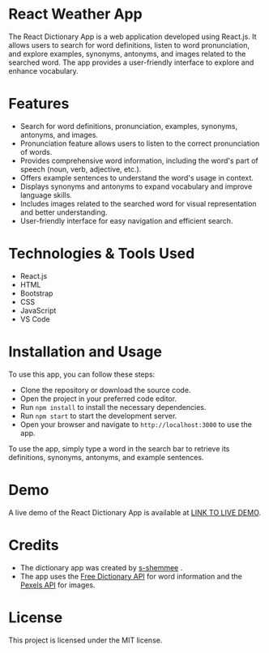 # React Weather App
The React Dictionary App is a web application developed using React.js. It allows users to search for word definitions, listen to word pronunciation, and explore examples, synonyms, antonyms, and images related to the searched word. The app provides a user-friendly interface to explore and enhance vocabulary.

# Features
- Search for word definitions, pronunciation, examples, synonyms, antonyms, and images.
- Pronunciation feature allows users to listen to the correct pronunciation of words.
- Provides comprehensive word information, including the word's part of speech (noun, verb, adjective, etc.).
- Offers example sentences to understand the word's usage in context.
- Displays synonyms and antonyms to expand vocabulary and improve language skills.
- Includes images related to the searched word for visual representation and better understanding.
- User-friendly interface for easy navigation and efficient search.

# Technologies & Tools Used
- React.js
- HTML
- Bootstrap
- CSS
- JavaScript
- VS Code

# Installation and Usage
To use this app, you can follow these steps:

- Clone the repository or download the source code.
- Open the project in your preferred code editor.
- Run  `npm install` to install the necessary dependencies.
- Run `npm start` to start the development server.
- Open your browser and navigate to `http://localhost:3000` to use the app.

To use the app, simply type a word in the search bar to retrieve its definitions, synonyms, antonyms, and example sentences.

# Demo
A live demo of the React Dictionary App is available at [LINK TO LIVE DEMO](https://dictionary-react-app-kohl.vercel.app).

# Credits
- The dictionary app was created by [s-shemmee](https://github.com/s-shemmee) .
- The app uses the [Free Dictionary API](https://dictionaryapi.dev) for word information and the [Pexels API](https://www.pexels.com/api/documentation/) for images.

# License
This project is licensed under the MIT license.
